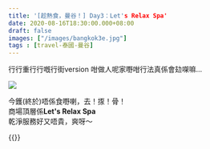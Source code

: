 ```yaml
---
title: '[趁熱食，曼谷！] Day3：Let's Relax Spa'
date: 2020-08-16T18:30:00.000+08:00
draft: false
images: ["/images/bangkok3e.jpg"]
tags : [travel-泰國-曼谷]
---
```

   
行行重行行嘅行街version
咁做人呢家嘢咁行法真係會攰㗎嘛...  

![](/images/bangkok3e.jpg)

今鑊(終於)唔係食嘢喇，去！揼！骨！  
商場頂層係**Let's Relax Spa**  
乾淨服務好又唔貴，爽呀～  


{{<bangkok>}}

